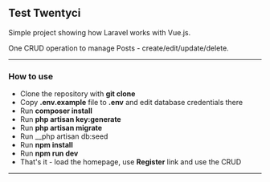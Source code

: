 ## Test Twentyci

Simple project showing how Laravel works with Vue.js.

One CRUD operation to manage Posts - create/edit/update/delete.

---

### How to use

- Clone the repository with __git clone__
- Copy __.env.example__ file to __.env__ and edit database credentials there
- Run __composer install__
- Run __php artisan key:generate__
- Run __php artisan migrate__
- Run __php artisan db:seed
- Run __npm install__
- Run __npm run dev__
- That's it - load the homepage, use __Register__ link and use the CRUD

---
